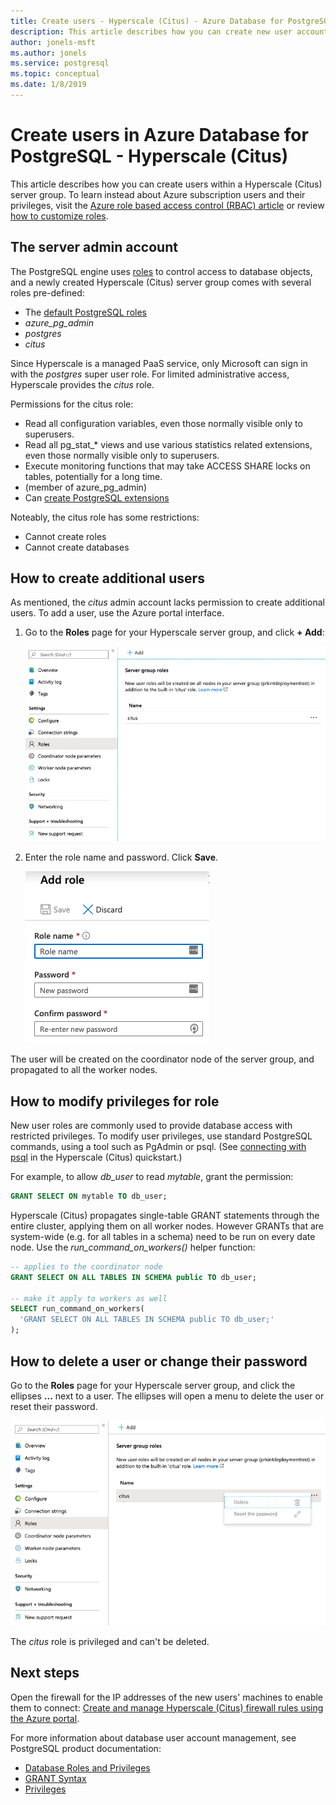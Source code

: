 ```yaml
---
title: Create users - Hyperscale (Citus) - Azure Database for PostgreSQL
description: This article describes how you can create new user accounts to interact with an Azure Database for PostgreSQL - Hyperscale (Citus).
author: jonels-msft
ms.author: jonels
ms.service: postgresql
ms.topic: conceptual
ms.date: 1/8/2019
---
```


# Create users in Azure Database for PostgreSQL - Hyperscale (Citus)

This article describes how you can create users within a Hyperscale (Citus)
server group. To learn instead about Azure subscription users and their
privileges, visit the [Azure role based access control (RBAC)
article](../role-based-access-control/built-in-roles.md) or review [how to
customize roles](../role-based-access-control/custom-roles.md).

## The server admin account

The PostgreSQL engine uses
[roles](https://www.postgresql.org/docs/current/sql-createrole.html) to control
access to database objects, and a newly created Hyperscale (Citus) server group
comes with several roles pre-defined:

* The [default PostgreSQL roles](https://www.postgresql.org/docs/current/default-roles.html)
* *azure_pg_admin*
* *postgres*
* *citus*

Since Hyperscale is a managed PaaS service, only Microsoft can sign in with the
*postgres* super user role. For limited administrative access, Hyperscale
provides the *citus* role.

Permissions for the citus role:

* Read all configuration variables, even those normally visible only to
  superusers.
* Read all pg\_stat\_\* views and use various statistics related extensions,
  even those normally visible only to superusers.
* Execute monitoring functions that may take ACCESS SHARE locks on tables,
  potentially for a long time.
* (member of azure\_pg\_admin)
* Can [create PostgreSQL extensions](concepts-hyperscale-extensions.md)

Noteably, the citus role has some restrictions:

* Cannot create roles
* Cannot create databases

## How to create additional users

As mentioned, the *citus* admin account lacks permission to create additional
users. To add a user, use the Azure portal interface.

1. Go to the **Roles** page for your Hyperscale server group, and click **+ Add**:

   ![The roles page](media/howto-hyperscale-create-users/1-role-page.png)

2. Enter the role name and password. Click **Save**.

   ![Add role](media/howto-hyperscale-create-users/2-add-user-fields.png)

The user will be created on the coordinator node of the server group,
and propagated to all the worker nodes.

## How to modify privileges for role

New user roles are commonly used to provide database access with restricted
privileges. To modify user privileges, use standard PostgreSQL commands, using
a tool such as PgAdmin or psql. (See [connecting with
psql](quickstart-create-hyperscale-portal.md#connect-to-the-database-using-psql)
in the Hyperscale (Citus) quickstart.)

For example, to allow *db_user* to read *mytable*, grant the permission:

```sql
GRANT SELECT ON mytable TO db_user;
```

Hyperscale (Citus) propagates single-table GRANT statements through the entire
cluster, applying them on all worker nodes. However GRANTs that are system-wide
(e.g. for all tables in a schema) need to be run on every date node.  Use the
*run_command_on_workers()* helper function:

```sql
-- applies to the coordinator node
GRANT SELECT ON ALL TABLES IN SCHEMA public TO db_user;

-- make it apply to workers as well
SELECT run_command_on_workers(
  'GRANT SELECT ON ALL TABLES IN SCHEMA public TO db_user;'
);
```

## How to delete a user or change their password

Go to the **Roles** page for your Hyperscale server group, and click the
ellipses **...** next to a user. The ellipses will open a menu to delete
the user or reset their password.

   ![Edit a role](media/howto-hyperscale-create-users/edit-role.png)

The *citus* role is privileged and can't be deleted.

## Next steps

Open the firewall for the IP addresses of the new users' machines to enable
them to connect: [Create and manage Hyperscale (Citus) firewall rules using
the Azure portal](howto-hyperscale-manage-firewall-using-portal.md).

For more information about database user account management, see PostgreSQL
product documentation:

* [Database Roles and Privileges](https://www.postgresql.org/docs/current/static/user-manag.html)
* [GRANT Syntax](https://www.postgresql.org/docs/current/static/sql-grant.html)
* [Privileges](https://www.postgresql.org/docs/current/static/ddl-priv.html)
